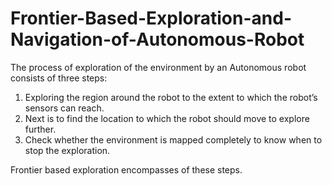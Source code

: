 # Frontier-Based-Exploration-and-Navigation-of-Autonomous-Robot

The process of exploration of the environment by an Autonomous robot consists of three steps:

1. Exploring the region around the robot to the extent to which the robot’s sensors can reach.
2. Next is to find the location to which the robot should move to explore further.
3. Check whether the environment is mapped completely to know when to stop the exploration.

Frontier based exploration encompasses of these steps.
